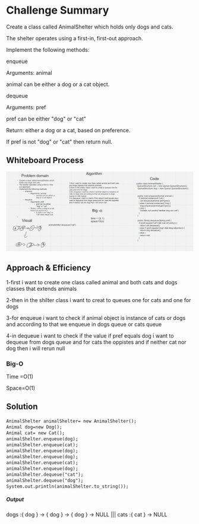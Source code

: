 # Challenge Summary

Create a class called AnimalShelter which holds only dogs and cats.

The shelter operates using a first-in, first-out approach.

Implement the following methods:

enqueue

Arguments: animal

animal can be either a dog or a cat object.

dequeue

Arguments: pref

pref can be either "dog" or "cat"

Return: either a dog or a cat, based on preference.

If pref is not "dog" or "cat" then return null.


## Whiteboard Process

![](shilter.PNG)

## Approach & Efficiency

1-first i want to create one class called animal and both cats and dogs classes that extends animals

2-then in the shilter class i want to creat to queues one for cats and one for dogs

3-for enqueue i want to check if animal object is instance of cats or dogs and according to that we enqueue in dogs queue or cats queue

4-in dequeue i want to check if the value if pref equals dog i want to dequeue from dogs queue and for cats the oppistes and if neither cat nor dog then i will rerun null

### Big-O

Time =O(1)

Space=O(1)

## Solution


```
AnimalShelter animalShelter= new AnimalShelter();
Animal dog=new Dog();
Animal cat= new Cat();
animalShelter.enqueue(dog);
animalShelter.enqueue(cat);
animalShelter.enqueue(dog);
animalShelter.enqueue(dog);
animalShelter.enqueue(cat);
animalShelter.enqueue(dog);
animalShelter.dequeue("cat");
animalShelter.dequeue("dog");
System.out.println(animalShelter.to_string());
```

##### Output

dogs :{ dog } -> { dog } -> { dog } -> NULL  ||| cats :{ cat } -> NULL
